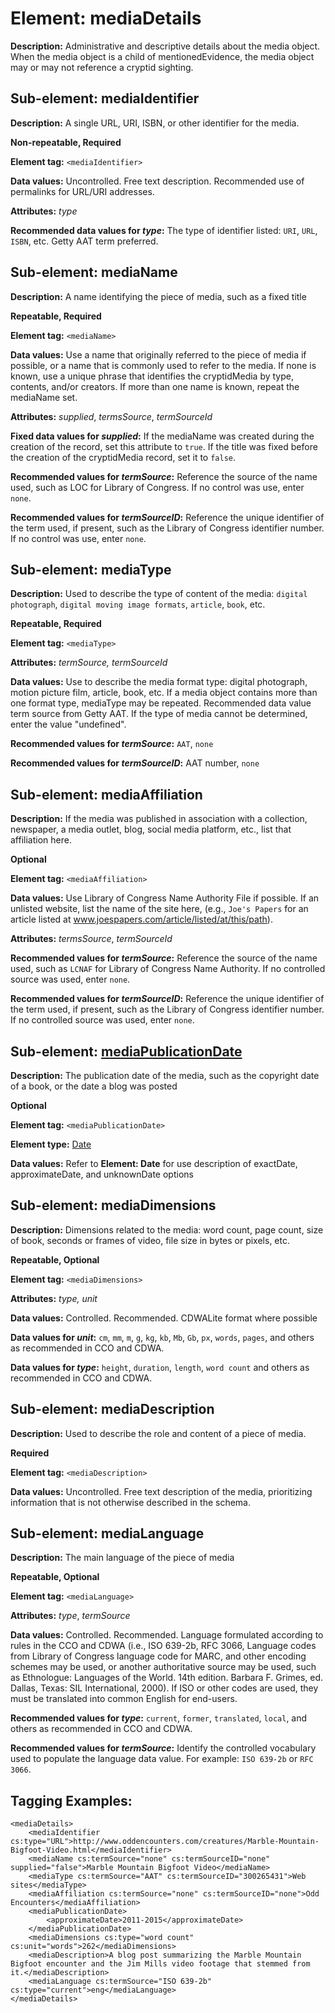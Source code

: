 # Element: mediaDetails

**Description:** Administrative and descriptive details about the media object. When the media object is a child of mentionedEvidence, the media object may or may not reference a cryptid sighting.
 
## Sub-element: mediaIdentifier

**Description:** A single URL, URI, ISBN, or other identifier for the media.

**Non-repeatable, Required**

**Element tag:** `<mediaIdentifier>`

**Data values:**  Uncontrolled. Free text description. Recommended use of permalinks for URL/URI addresses.

**Attributes:** *type*

**Recommended data values for *type*:** The type of identifier listed: `URI`, `URL`, `ISBN`, etc. Getty AAT term preferred. 


## Sub-element: mediaName

**Description:** A name identifying the piece of media, such as a fixed title 

**Repeatable, Required**

**Element tag:** `<mediaName>`

**Data values:**  Use a name that originally referred to the piece of media if possible, or a name that is commonly used to refer to the media. If none is known, use a unique phrase that identifies the cryptidMedia by type, contents, and/or creators. If more than one name is known, repeat the mediaName set.

**Attributes:** *supplied*, *termsSource*, *termSourceId*

**Fixed data values for *supplied*:** If the mediaName was created during the creation of the record, set this attribute to `true`. If the title was fixed before the creation of the cryptidMedia record, set it to `false`.

**Recommended values for *termSource*:** Reference the source of the name used, such as LOC for Library of Congress. If no control was use, enter `none`.

**Recommended values for *termSourceID*:** Reference the unique identifier of the term used, if present, such as the Library of Congress identifier number. If no control was use, enter `none`.


## Sub-element: mediaType

**Description:** Used to describe the type of content of the media: `digital photograph`, `digital moving image formats`, `article`, `book`, etc. 

**Repeatable, Required**

**Element tag:** `<mediaType>`

**Attributes:** *termSource, termSourceId*

**Data values:** Use to describe the media format type: digital photograph, motion picture film, article, book, etc. If a media object contains more than one format type, mediaType may be repeated. Recommended data value term source from Getty AAT. If the type of media cannot be determined, enter the value "undefined". 

**Recommended values for *termSource*:** `AAT`, `none` 

**Recommended values for *termSourceID*:** AAT number, `none`

 
## Sub-element: mediaAffiliation

**Description:** If the media was published in association with a collection, newspaper, a media outlet, blog, social media platform, etc., list that affiliation here.

**Optional**

**Element tag:** `<mediaAffiliation>`

**Data values:**  Use Library of Congress Name Authority File if possible. If an unlisted website, list the name of the site here, (e.g., `Joe's Papers` for an article listed at www.joespapers.com/article/listed/at/this/path).

**Attributes:** *termsSource*, *termSourceId*

**Recommended values for *termSource*:** Reference the source of the name used, such as `LCNAF` for Library of Congress Name Authority. If no controlled source was used, enter `none`.

**Recommended values for *termSourceID*:** Reference the unique identifier of the term used, if present, such as the Library of Congress identifier number. If no controlled source was used, enter `none`.

 
## Sub-element: [mediaPublicationDate](date.md)

**Description:** The publication date of the media, such as the copyright date of a book, or the date a blog was posted 

**Optional**

**Element tag:** `<mediaPublicationDate>`

**Element type:** [Date](date.md)

**Data values:** Refer to **Element: Date** for use description of exactDate, approximateDate, and unknownDate options
 
## Sub-element: mediaDimensions

**Description:** Dimensions related to the media: word count, page count, size of book, seconds or frames of video, file size in bytes or pixels, etc.

**Repeatable, Optional**

**Element tag:** `<mediaDimensions>`

**Attributes:** *type, unit*

**Data values:**  Controlled. Recommended. CDWALite format where possible

**Data values for *unit*:** `cm`, `mm`, `m`, `g`, `kg`, `kb`, `Mb`, `Gb`, `px`, `words`, `pages`, and others as recommended in CCO and CDWA. 

**Data values for *type*:** `height`, `duration`, `length`, `word count` and others as recommended in CCO and CDWA. 
 
## Sub-element: mediaDescription

**Description:** Used to describe the role and content of a piece of media.

**Required**

**Element tag:** `<mediaDescription>`

**Data values:**  Uncontrolled. Free text description of the media, prioritizing information that is not otherwise described in the schema.
 
## Sub-element: mediaLanguage

**Description:** The main language of the piece of media

**Repeatable, Optional** 

**Element tag:** `<mediaLanguage>`

**Attributes:** *type*, *termSource*

**Data values:**  Controlled. Recommended. Language formulated according to rules in the CCO and CDWA (i.e., ISO 639-2b, RFC 3066, Language codes from Library of Congress language code for MARC, and other encoding schemes may be used, or another authoritative source may be used, such as Ethnologue: Languages of the World. 14th edition. Barbara F. Grimes, ed. Dallas, Texas: SIL International, 2000). If ISO or other codes are used, they must be translated into common English for end-users. 

**Recommended values for *type*:** `current`, `former`, `translated`, `local`, and others as recommended in CCO and CDWA. 

**Recommended values for *termSource*:** Identify the controlled vocabulary used to populate the language data value. For example: `ISO 639-2b` or `RFC 3066`.

## Tagging Examples:
```
<mediaDetails>
    <mediaIdentifier cs:type="URL">http://www.oddencounters.com/creatures/Marble-Mountain-Bigfoot-Video.html</mediaIdentifier>
    <mediaName cs:termSource="none" cs:termSourceID="none" supplied="false">Marble Mountain Bigfoot Video</mediaName>
    <mediaType cs:termSource="AAT" cs:termSourceID="300265431">Web sites</mediaType>
    <mediaAffiliation cs:termSource="none" cs:termSourceID="none">Odd Encounters</mediaAffiliation>
    <mediaPublicationDate>
        <approximateDate>2011-2015</approximateDate>
    </mediaPublicationDate>
    <mediaDimensions cs:type="word count" cs:unit="words">262</mediaDimensions>
    <mediaDescription>A blog post summarizing the Marble Mountain Bigfoot encounter and the Jim Mills video footage that stemmed from it.</mediaDescription>
    <mediaLanguage cs:termSource="ISO 639-2b" cs:type="current">eng</mediaLanguage>
</mediaDetails>
```
